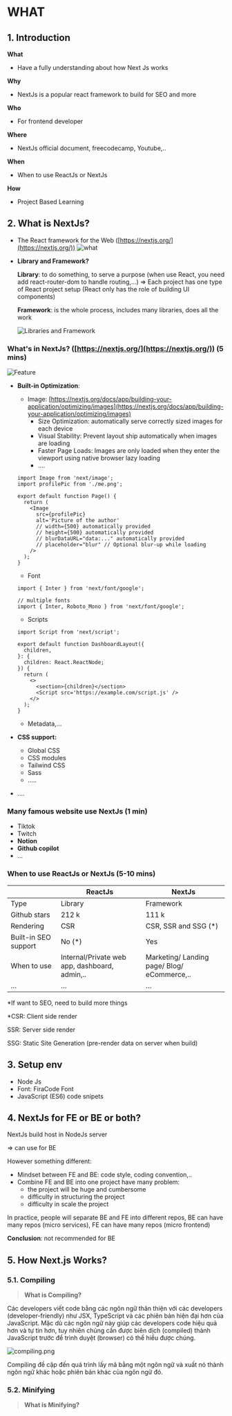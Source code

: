 # WHAT

## 1. Introduction

**What**

- Have a fully understanding about how Next Js works

**Why**

- NextJs is a popular react framework to build for SEO and more

**Who**

- For frontend developer

**Where**

- NextJs official document, freecodecamp, Youtube,..

**When**

- When to use ReactJs or NextJs

**How**

- Project Based Learning

## 2. What is NextJs?

- The React framework for the Web ([https://nextjs.org/](https://nextjs.org/))
  ![what](images/what.png)
- **Library and Framework?**

  **Library**: to do something, to serve a purpose (when use React, you need add react-router-dom to handle routing,…)
  ⇒ Each project has one type of React project setup (React only has the role of building UI components)

  **Framework**: is the whole process, includes many libraries, does all the work

  ![Libraries and Framework](images/libnfr.png)

### **What's in NextJs? (**[https://nextjs.org/](https://nextjs.org/)) (5 mins)

![Feature](images/features.png)

- **Built-in Optimization**:

  - Image: [https://nextjs.org/docs/app/building-your-application/optimizing/images](https://nextjs.org/docs/app/building-your-application/optimizing/images)
    - Size Optimization: automatically serve correctly sized images for each device
    - Visual Stability: Prevent layout ship automatically when images are loading
    - Faster Page Loads: Images are only loaded when they enter the viewport using native browser lazy loading
    - ….

  ```tsx
  import Image from 'next/image';
  import profilePic from './me.png';

  export default function Page() {
    return (
      <Image
        src={profilePic}
        alt='Picture of the author'
        // width={500} automatically provided
        // height={500} automatically provided
        // blurDataURL="data:..." automatically provided
        // placeholder="blur" // Optional blur-up while loading
      />
    );
  }
  ```

  - Font

  ```tsx
  import { Inter } from 'next/font/google';

  // multiple fonts
  import { Inter, Roboto_Mono } from 'next/font/google';
  ```

  - Scripts

  ```tsx
  import Script from 'next/script';

  export default function DashboardLayout({
    children,
  }: {
    children: React.ReactNode;
  }) {
    return (
      <>
        <section>{children}</section>
        <Script src='https://example.com/script.js' />
      </>
    );
  }
  ```

  - Metadata,…

- **CSS support:**
  - Global CSS
  - CSS modules
  - Tailwind CSS
  - Sass
  - …..
- ….

### **Many famous website use NextJs (1 min)**

- Tiktok
- Twitch
- **Notion**
- **Github copilot**
- …

### **When to use ReactJs or NextJs (5-10 mins)**

|                      | ReactJs                                       | NextJs                                      |
| -------------------- | --------------------------------------------- | ------------------------------------------- |
| Type                 | Library                                       | Framework                                   |
| Github stars         | 212 k                                         | 111 k                                       |
| Rendering            | CSR                                           | CSR, SSR and SSG (\*)                       |
| Built-in SEO support | No (\*)                                       | Yes                                         |
| When to use          | Internal/Private web app, dashboard, admin,.. | Marketing/ Landing page/ Blog/ eCommerce,.. |
| …                    | …                                             | …                                           |

\*If want to SEO, need to build more things

\*CSR: Client side render

SSR: Server side render

SSG: Static Site Generation (pre-render data on server when build)

## 3. Setup env

- Node Js
- Font: FiraCode Font
- JavaScript (ES6) code snipets

## 4. NextJs for FE or BE or both?

NextJs build host in NodeJs server

⇒ can use for BE

However something different:

- Mindset between FE and BE: code style, coding convention,..
- Combine FE and BE into one project have many problem:
  - the project will be huge and cumbersome
  - difficulty in structuring the project
  - difficulty in scale the project

In practice, people will separate BE and FE into different repos, BE can have many repos (micro services), FE can have many repos (micro frontend)

**Conclusion**: not recommended for BE

## 5. How Next.js Works?

### 5.1. Compiling

> **What is Compiling?**

Các developers viết code bằng các ngôn ngữ thân thiện với các developers (developer-friendly) như JSX, TypeScript và các phiên bản hiện đại hơn của JavaScript. Mặc dù các ngôn ngữ này giúp các developers code hiệu quả hơn và tự tin hơn, tuy nhiên chúng cần được biên dịch (compiled) thành JavaScript trước để trình duyệt (browser) có thể hiểu được chúng.

![compiling.png](images/compiling.png)

Compiling đề cập đến quá trình lấy mã bằng một ngôn ngữ và xuất nó thành ngôn ngữ khác hoặc phiên bản khác của ngôn ngữ đó.

### 5.2. Minifying

> **What is Minifying?**
